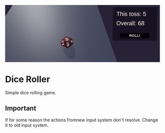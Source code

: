 <img src="Images/dice.PNG" align="middle" width="3000"/>

# Dice Roller

Simple dice rolling game. 

## Important

If for some reason the actions fromnew input system don't resolve. Change it to old input system.
